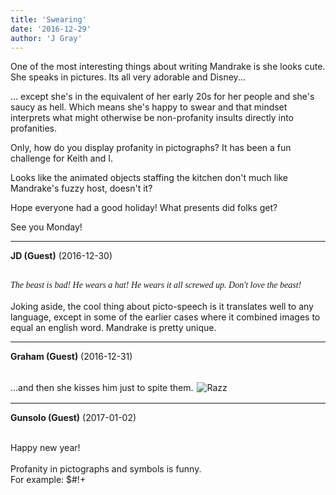 ```yaml
---
title: 'Swearing'
date: '2016-12-29'
author: 'J Gray'
---
```


<p>One of the most interesting things about writing Mandrake is she looks cute. She speaks in pictures. Its all very adorable and Disney...</p><p>... except she's in the equivalent of her early 20s for her people and she's saucy as hell. Which means she's happy to swear and that mindset interprets what might otherwise be non-profanity insults directly into profanities.</p><p>Only, how do you display profanity in pictographs? It has been a fun challenge for Keith and I.</p><p>Looks like the animated objects staffing the kitchen don't much like Mandrake's fuzzy host, doesn't it?</p><p>Hope everyone had a good holiday! What presents did folks get?</p><p>See you Monday!</p>

---
**JD (Guest)** (2016-12-30)

<br> <font face="Comic Sans MS"><i>The beast is bad! He wears a hat! He wears it all screwed up. Don't love the beast!</i></font><br><br>Joking aside, the cool thing about picto-speech is it translates well to any language, except in some of the earlier cases where it combined images to equal an english word. Mandrake is pretty unique.<br>

---
**Graham (Guest)** (2016-12-31)

<br> ...and then she kisses him just to spite them. <img alt=" Razz " src=" /smilies/razz.gif " hspace="2" border="0" vspace="2"><br>

---
**Gunsolo (Guest)** (2017-01-02)

<br> Happy new year!<br><br>Profanity in pictographs and symbols is funny.<br>For example: $#!+<br>


